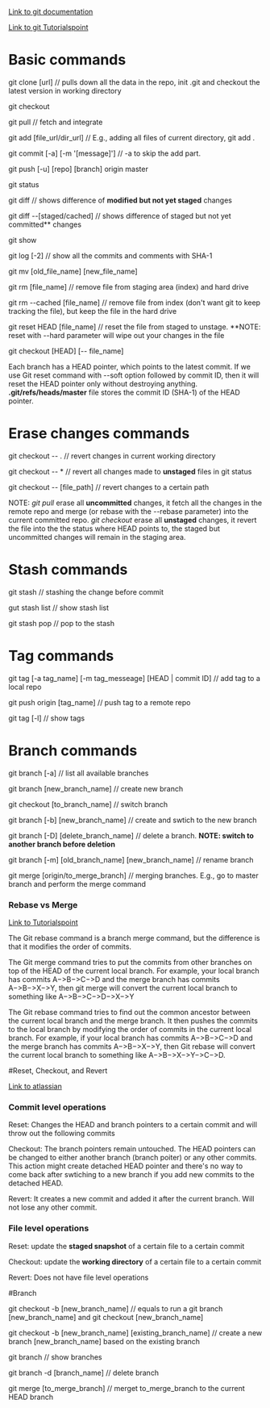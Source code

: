 [Link to git documentation](https://git-scm.com/doc)

[Link to git Tutorialspoint](https://www.tutorialspoint.com/git/index.htm)

# Basic commands

git clone [url] // pulls down all the data in the repo, init .git and checkout the latest version in working directory

git checkout 

git pull // fetch and integrate

git add [file_url/dir_url] // E.g., adding all files of current directory, git add .

git commit [-a] [-m '[message]'] // -a to skip the add part.

git push [-u] [repo] [branch] origin master

git status

git diff // shows difference of **modified but not yet staged** changes

git diff --[staged/cached] // shows difference of staged but not yet committed** changes

git show

git log [-2] // show all the commits and comments with SHA-1

git mv [old_file_name] [new_file_name]

git rm [file_name] // remove file from staging area (index) and hard drive

git rm --cached [file_name] // remove file from index (don't want git to keep tracking the file), but keep the file in the hard drive

git reset HEAD [file_name] // reset the file from staged to unstage. **NOTE: reset with --hard parameter will wipe out your changes in the file

git checkout [HEAD] [-- file_name]

Each branch has a HEAD pointer, which points to the latest commit. If we use Git reset command with --soft option followed by commit ID, then it will reset the HEAD pointer only without destroying anything. **.git/refs/heads/master** file stores the commit ID (SHA-1) of the HEAD pointer.

# Erase changes commands

git checkout -- . // revert changes in current working directory

git checkout -- * // revert all changes made to **unstaged** files in git status

git checkout -- [file_path] // revert changes to a certain path

NOTE: _git pull_ erase all **uncommitted** changes, it fetch all the changes in the remote repo and merge (or rebase with the --rebase parameter) into the current committed repo. _git checkout_ erase all **unstaged** changes, it revert the file into the the status where HEAD points to, the staged but uncommitted changes will remain in the staging area.

# Stash commands

git stash // stashing the change before commit

gut stash list // show stash list

git stash pop // pop to the stash

# Tag commands

git tag [-a tag_name] [-m tag_messeage] [HEAD | commit ID] // add tag to a local repo

git push origin [tag_name] // push tag to a remote repo

git tag [-l] // show tags

# Branch commands

git branch [-a] // list all available branches

git branch [new_branch_name] // create new branch

git checkout [to_branch_name] // switch branch

git branch [-b] [new_branch_name] // create and swtich to the new branch

git branch [-D] [delete_branch_name] // delete a branch. **NOTE: switch to another branch before deletion**

git branch [-m] [old_branch_name] [new_branch_name] // rename branch

git merge [origin/to_merge_branch] // merging branches. E.g., go to master branch and perform the merge command

### Rebase vs Merge

[Link to Tutorialspoint](https://www.tutorialspoint.com/git/git_managing_branches.htm)

The Git rebase command is a branch merge command, but the difference is that it modifies the order of commits.

The Git merge command tries to put the commits from other branches on top of the HEAD of the current local branch. For example, your local branch has commits A−>B−>C−>D and the merge branch has commits A−>B−>X−>Y, then git merge will convert the current local branch to something like A−>B−>C−>D−>X−>Y

The Git rebase command tries to find out the common ancestor between the current local branch and the merge branch. It then pushes the commits to the local branch by modifying the order of commits in the current local branch. For example, if your local branch has commits A−>B−>C−>D and the merge branch has commits A−>B−>X−>Y, then Git rebase will convert the current local branch to something like A−>B−>X−>Y−>C−>D.

#Reset, Checkout, and Revert

[Link to atlassian](https://www.atlassian.com/git/tutorials/resetting-checking-out-and-reverting)

### Commit level operations

Reset: Changes the HEAD and branch pointers to a certain commit and will throw out the following commits

Checkout: The branch pointers remain untouched. The HEAD pointers can be changed to either another branch (branch poiter) or any other commits. This action might create detached HEAD pointer and there's no way to come back after swtiching to a new branch if you add new commits to the detached HEAD.

Revert: It creates a new commit and added it after the current branch. Will not lose any other commit.

### File level operations

Reset: update the **staged snapshot** of a certain file to a certain commit

Checkout: update the **working directory** of a certain file to a certain commit

Revert: Does not have file level operations

#Branch

git checkout -b [new_branch_name] // equals to run a git branch [new_branch_name] and git checkout [new_branch_name]

git checkout -b [new_branch_name] [existing_branch_name] // create a new branch [new_branch_name] based on the existing branch

git branch // show branches

git branch -d [branch_name] // delete branch

git merge [to_merge_branch] // merget to_merge_branch to the current HEAD branch
